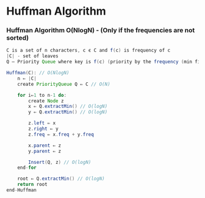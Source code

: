 # Huffman Algorithm

### Huffman Algorithm O(NlogN) - (Only if the frequencies are not sorted)

```java
C is a set of n characters, c є C and f(c) is frequency of c
|C| - set of leaves
Q – Priority Queue where key is f(c) (priority by the frequency (min first) )

Huffman(C): // O(NlogN)
    n ⇐ |C|
    create PriorityQueue Q ⇐ C // O(N)

    for i⇐1 to n-1 do:
        create Node z
        x ⇐ Q.extractMin() // O(logN)
        y ⇐ Q.extractMin() // O(logN)

        z.left ⇐ x
        z.right ⇐ y
        z.freq ⇐ x.freq + y.freq

        x.parent ⇐ z
        y.parent ⇐ z

        Insert(Q, z) // O(logN)
    end-for

    root ⇐ Q.extractMin() // O(logN)
    return root
end-Huffman

```
